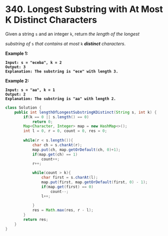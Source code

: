 # 340. Longest Substring with At Most K Distinct Characters

Given a string `s` and an integer `k`, return _the length of the longest_&#x20;

_substring of_ `s` _that contains at most_ `k` _**distinct** characters_.

&#x20;

**Example 1:**

<pre><code><strong>Input: s = "eceba", k = 2
</strong><strong>Output: 3
</strong><strong>Explanation: The substring is "ece" with length 3.
</strong></code></pre>

**Example 2:**

<pre><code><strong>Input: s = "aa", k = 1
</strong><strong>Output: 2
</strong><strong>Explanation: The substring is "aa" with length 2.
</strong></code></pre>

```java
class Solution {
    public int lengthOfLongestSubstringKDistinct(String s, int k) {
        if(k == 0 || s.length() == 0)
            return 0;
        Map<Character, Integer> map = new HashMap<>();
        int l = 0, r = 0, count = 0, res = 0;
        
        while(r < s.length()){
            char ch = s.charAt(r);
            map.put(ch, map.getOrDefault(ch, 0)+1);
            if(map.get(ch) == 1)
                count++;
            r++;

            while(count > k){
                char first = s.charAt(l);
                map.put(first, map.getOrDefault(first, 0) - 1);
                if(map.get(first) == 0)
                    count--;
                l++;
                
            }
            res = Math.max(res, r - l);
        }
        return res;
    }
}
```
